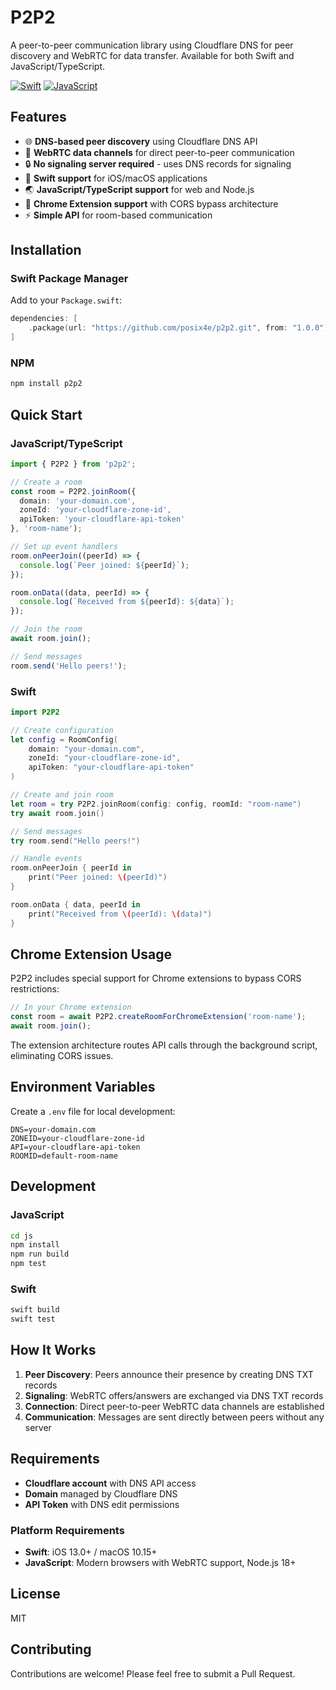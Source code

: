 # P2P2

A peer-to-peer communication library using Cloudflare DNS for peer discovery and WebRTC for data transfer. Available for both Swift and JavaScript/TypeScript.

[![Swift](https://github.com/posix4e/p2p2/actions/workflows/swift.yml/badge.svg)](https://github.com/posix4e/p2p2/actions/workflows/swift.yml)
[![JavaScript](https://github.com/posix4e/p2p2/actions/workflows/javascript.yml/badge.svg)](https://github.com/posix4e/p2p2/actions/workflows/javascript.yml)

## Features

- 🌐 **DNS-based peer discovery** using Cloudflare DNS API
- 🔗 **WebRTC data channels** for direct peer-to-peer communication
- 🔒 **No signaling server required** - uses DNS records for signaling
- 📱 **Swift support** for iOS/macOS applications
- 🌏 **JavaScript/TypeScript support** for web and Node.js
- 🧩 **Chrome Extension support** with CORS bypass architecture
- ⚡ **Simple API** for room-based communication

## Installation

### Swift Package Manager

Add to your `Package.swift`:

```swift
dependencies: [
    .package(url: "https://github.com/posix4e/p2p2.git", from: "1.0.0")
]
```

### NPM

```bash
npm install p2p2
```

## Quick Start

### JavaScript/TypeScript

```typescript
import { P2P2 } from 'p2p2';

// Create a room
const room = P2P2.joinRoom({
  domain: 'your-domain.com',
  zoneId: 'your-cloudflare-zone-id',
  apiToken: 'your-cloudflare-api-token'
}, 'room-name');

// Set up event handlers
room.onPeerJoin((peerId) => {
  console.log(`Peer joined: ${peerId}`);
});

room.onData((data, peerId) => {
  console.log(`Received from ${peerId}: ${data}`);
});

// Join the room
await room.join();

// Send messages
room.send('Hello peers!');
```

### Swift

```swift
import P2P2

// Create configuration
let config = RoomConfig(
    domain: "your-domain.com",
    zoneId: "your-cloudflare-zone-id", 
    apiToken: "your-cloudflare-api-token"
)

// Create and join room
let room = try P2P2.joinRoom(config: config, roomId: "room-name")
try await room.join()

// Send messages
try room.send("Hello peers!")

// Handle events
room.onPeerJoin { peerId in
    print("Peer joined: \(peerId)")
}

room.onData { data, peerId in
    print("Received from \(peerId): \(data)")
}
```

## Chrome Extension Usage

P2P2 includes special support for Chrome extensions to bypass CORS restrictions:

```javascript
// In your Chrome extension
const room = await P2P2.createRoomForChromeExtension('room-name');
await room.join();
```

The extension architecture routes API calls through the background script, eliminating CORS issues.

## Environment Variables

Create a `.env` file for local development:

```env
DNS=your-domain.com
ZONEID=your-cloudflare-zone-id
API=your-cloudflare-api-token
ROOMID=default-room-name
```

## Development

### JavaScript

```bash
cd js
npm install
npm run build
npm test
```

### Swift

```bash
swift build
swift test
```

## How It Works

1. **Peer Discovery**: Peers announce their presence by creating DNS TXT records
2. **Signaling**: WebRTC offers/answers are exchanged via DNS TXT records
3. **Connection**: Direct peer-to-peer WebRTC data channels are established
4. **Communication**: Messages are sent directly between peers without any server

## Requirements

- **Cloudflare account** with DNS API access
- **Domain** managed by Cloudflare DNS
- **API Token** with DNS edit permissions

### Platform Requirements

- **Swift**: iOS 13.0+ / macOS 10.15+
- **JavaScript**: Modern browsers with WebRTC support, Node.js 18+

## License

MIT

## Contributing

Contributions are welcome! Please feel free to submit a Pull Request.